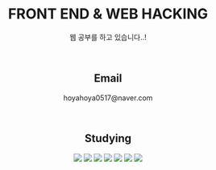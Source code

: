 
<h1 align = "center">FRONT END & WEB HACKING</h1>
<p align = "center">웹 공부를 하고 있습니다..!</p>

<br>

<h2 align = "center">Email</h2>
<p align = "center">hoyahoya0517@naver.com</p>

<br>

<h2 align = "center">Studying</h2>
<p align = "center">
<img src="https://img.shields.io/badge/Python-3766AB?style=flat-square&logo=Python&logoColor=white"/> <img src
="https://img.shields.io/badge/HTML-E34F26?style=flat-square&logo=Html5&logoColor=white"/> <img src
="https://img.shields.io/badge/CSS-1572B6?style=flat-square&logo=CSS3&logoColor=white"/> <img src
="https://img.shields.io/badge/JavaScript-F7DF1E?style=flat-square&logo=JavaScript&logoColor=white"/> <img src
="https://img.shields.io/badge/PHP-777BB4?style=flat-square&logo=PHP&logoColor=white"/> <img src
="https://img.shields.io/badge/MySQL-4479A1?style=flat-square&logo=MySQL&logoColor=white"/> <img src
="https://img.shields.io/badge/SQL Server-CC2927?style=flat-square&logo=Microsoft SQL Server&logoColor=white"/>
</p>
